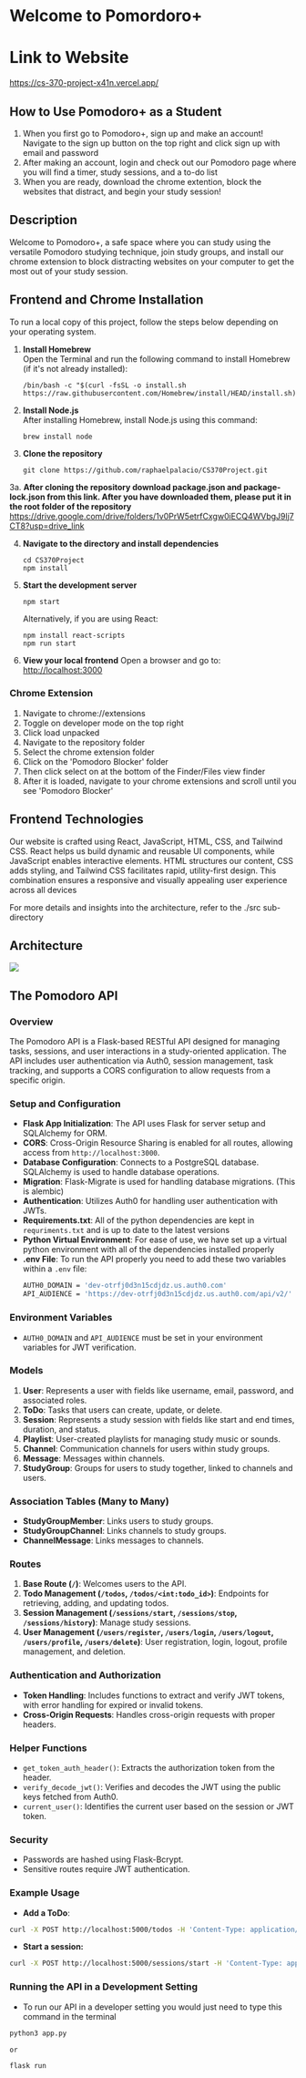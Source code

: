 # Welcome to Pomordoro+

# Link to Website
https://cs-370-project-x41n.vercel.app/

## How to Use Pomodoro+ as a Student

1. When you first go to Pomodoro+, sign up and make an account! Navigate to the sign up button on the top right and click sign up with email and password
3. After making an account, login and check out our Pomodoro page where you will find a timer, study sessions, and a to-do list
4. When you are ready, download the chrome extention, block the websites that distract, and begin your study session!

## Description

Welcome to Pomodoro+, a safe space where you can study using the versatile Pomodoro studying technique, join study groups, and install our chrome extension to block distracting websites on your computer to get the most out of your study session.

## Frontend and Chrome Installation

To run a local copy of this project, follow the steps below depending on your operating system.

1. **Install Homebrew**  
   Open the Terminal and run the following command to install Homebrew (if it's not already installed):

   ```
   /bin/bash -c "$(curl -fsSL -o install.sh https://raw.githubusercontent.com/Homebrew/install/HEAD/install.sh)"
   ```

2. **Install Node.js**  
   After installing Homebrew, install Node.js using this command:

   ```
   brew install node
   ```

3. **Clone the repository**

   ```
   git clone https://github.com/raphaelpalacio/CS370Project.git
   ```
3a. **After cloning the repository download package.json and package-lock.json from this link. After you have downloaded them, please put it in the root folder of the repository**
https://drive.google.com/drive/folders/1v0PrW5etrfCxgw0iECQ4WVbgJ9lj7CT8?usp=drive_link


4. **Navigate to the directory and install dependencies**

   ```
   cd CS370Project
   npm install
   ```

5. **Start the development server**

   ```
   npm start
   ```

   Alternatively, if you are using React:

   ```
   npm install react-scripts
   npm run start
   ```

6. **View your local frontend**
   Open a browser and go to: [http://localhost:3000](http://localhost:3000)

### Chrome Extension
1. Navigate to chrome://extensions
2. Toggle on developer mode on the top right
3. Click load unpacked
4. Navigate to the repository folder
5. Select the chrome extension folder
6. Click on the 'Pomodoro Blocker' folder
7. Then click select on at the bottom of the Finder/Files view finder
8. After it is loaded, navigate to your chrome extensions and scroll until you see 'Pomodoro Blocker'

## Frontend Technologies

Our website is crafted using React, JavaScript, HTML, CSS, and Tailwind CSS. React helps us build dynamic and reusable UI components, while JavaScript enables interactive elements. HTML structures our content, CSS adds styling, and Tailwind CSS facilitates rapid, utility-first design. This combination ensures a responsive and visually appealing user experience across all devices

For more details and insights into the architecture, refer to the ./src sub-directory

## Architecture

<img src="https://github.com/raphaelpalacio/CS370Project/blob/main/doc/architecture.svg" >


## The Pomodoro API

### Overview
The Pomodoro API is a Flask-based RESTful API designed for managing tasks, sessions, and user interactions in a study-oriented application. The API includes user authentication via Auth0, session management, task tracking, and supports a CORS configuration to allow requests from a specific origin.

### Setup and Configuration
- **Flask App Initialization**: The API uses Flask for server setup and SQLAlchemy for ORM.
- **CORS**: Cross-Origin Resource Sharing is enabled for all routes, allowing access from `http://localhost:3000`.
- **Database Configuration**: Connects to a PostgreSQL database. SQLAlchemy is used to handle database operations.
- **Migration**: Flask-Migrate is used for handling database migrations. (This is alembic)
- **Authentication**: Utilizes Auth0 for handling user authentication with JWTs.
- **Requirements.txt**: All of the python dependencies are kept in `requriments.txt` and is up to date to the latest versions
- **Python Virtual Environment**: For ease of use, we have set up a virtual python environment with all of the dependencies installed properly
- **.env File**: To run the API properly you need to add these two variables within a `.env` file:
	```bash
	AUTH0_DOMAIN = 'dev-otrfj0d3n15cdjdz.us.auth0.com'
	API_AUDIENCE = 'https://dev-otrfj0d3n15cdjdz.us.auth0.com/api/v2/'
	```

### Environment Variables
- `AUTH0_DOMAIN` and `API_AUDIENCE` must be set in your environment variables for JWT verification.

### Models
1. **User**: Represents a user with fields like username, email, password, and associated roles.
2. **ToDo**: Tasks that users can create, update, or delete.
3. **Session**: Represents a study session with fields like start and end times, duration, and status.
4. **Playlist**: User-created playlists for managing study music or sounds.
5. **Channel**: Communication channels for users within study groups.
6. **Message**: Messages within channels.
7. **StudyGroup**: Groups for users to study together, linked to channels and users.

### Association Tables (Many to Many)
- **StudyGroupMember**: Links users to study groups.
- **StudyGroupChannel**: Links channels to study groups.
- **ChannelMessage**: Links messages to channels.

### Routes
1. **Base Route (`/`)**: Welcomes users to the API.
2. **Todo Management (`/todos`, `/todos/<int:todo_id>`)**: Endpoints for retrieving, adding, and updating todos.
3. **Session Management (`/sessions/start`, `/sessions/stop`, `/sessions/history`)**: Manage study sessions.
4. **User Management (`/users/register`, `/users/login`, `/users/logout`, `/users/profile`, `/users/delete`)**: User registration, login, logout, profile management, and deletion.

### Authentication and Authorization
- **Token Handling**: Includes functions to extract and verify JWT tokens, with error handling for expired or invalid tokens.
- **Cross-Origin Requests**: Handles cross-origin requests with proper headers.

### Helper Functions
- `get_token_auth_header()`: Extracts the authorization token from the header.
- `verify_decode_jwt()`: Verifies and decodes the JWT using the public keys fetched from Auth0.
- `current_user()`: Identifies the current user based on the session or JWT token.

### Security
- Passwords are hashed using Flask-Bcrypt.
- Sensitive routes require JWT authentication.

### Example Usage
- **Add a ToDo**:
```bash
curl -X POST http://localhost:5000/todos -H 'Content-Type: application/json' -d '{"title": "New Task", "description": "Complete the task"}'
```
  
- **Start a session:**
```bash
curl -X POST http://localhost:5000/sessions/start -H 'Content-Type: application/json' -d '{"uID": 1, "duration": 120}'
```

### Running the API in a Development Setting
- To run our API in a developer setting you would just need to type this command in the terminal
```bash
python3 app.py

or

flask run
```
